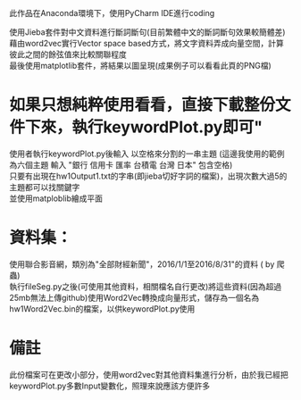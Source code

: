 此作品在Anaconda環境下，使用PyCharm IDE進行coding

使用Jieba套件對中文資料進行斷詞斷句(目前繁體中文的斷詞斷句效果較簡體差)  
藉由word2vec實行Vector space based方式，將文字資料弄成向量空間，計算彼此之間的餘弦值來比較關聯程度  
最後使用matplotlib套件，將結果以圖呈現(成果例子可以看看此頁的PNG檔)  

# 如果只想純粹使用看看，直接下載整份文件下來，執行keywordPlot.py即可"  
使用者執行keywordPlot.py後輸入 以空格來分割的一串主題 (這邊我使用的範例為六個主題  輸入  "銀行 信用卡 匯率 台積電 台灣 日本" 包含空格)  
只要有出現在hw1Output1.txt的字串(即jieba切好字詞的檔案)，出現次數大過5的主題都可以找關鍵字  
並使用matploblib繪成平面

# 資料集：
使用聯合影音網，類別為"全部財經新聞"，2016/1/1至2016/8/31"的資料 ( by 爬蟲)  
執行fileSeg.py之後(可使用其他資料，相關檔名自行更改)將這些資料(因為超過25mb無法上傳github)使用Word2Vec轉換成向量形式，儲存為一個名為hw1Word2Vec.bin的檔案，以供keywordPlot.py使用

# 備註
此份檔案可在更改小部分，使用word2vec對其他資料集進行分析，由於我已經把keywordPlot.py多數Input變數化，照理來說應該方便許多
